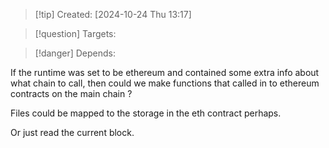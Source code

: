 
>[!tip] Created: [2024-10-24 Thu 13:17]

>[!question] Targets: 

>[!danger] Depends: 

If the runtime was set to be ethereum and contained some extra info about what chain to call, then could we make functions that called in to ethereum contracts on the main chain ?

Files could be mapped to the storage in the eth contract perhaps.

Or just read the current block.